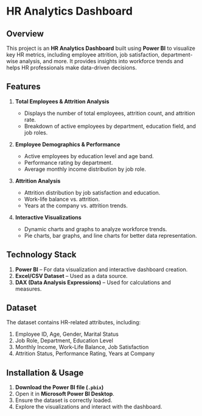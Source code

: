 # HR Analytics Dashboard

## Overview
This project is an **HR Analytics Dashboard** built using **Power BI** to visualize key HR metrics, including employee attrition, job satisfaction, department-wise analysis, and more. It provides insights into workforce trends and helps HR professionals make data-driven decisions.

## Features
1) **Total Employees & Attrition Analysis**  
   - Displays the number of total employees, attrition count, and attrition rate.  
   - Breakdown of active employees by department, education field, and job roles.  

2) **Employee Demographics & Performance**  
   - Active employees by education level and age band.  
   - Performance rating by department.  
   - Average monthly income distribution by job role.  

3) **Attrition Analysis**  
   - Attrition distribution by job satisfaction and education.  
   - Work-life balance vs. attrition.  
   - Years at the company vs. attrition trends.  

4) **Interactive Visualizations**  
   - Dynamic charts and graphs to analyze workforce trends.  
   - Pie charts, bar graphs, and line charts for better data representation.  

## Technology Stack
1) **Power BI** – For data visualization and interactive dashboard creation.  
2) **Excel/CSV Dataset** – Used as a data source.  
3) **DAX (Data Analysis Expressions)** – Used for calculations and measures.  

## Dataset
The dataset contains HR-related attributes, including:  
1) Employee ID, Age, Gender, Marital Status  
2) Job Role, Department, Education Level  
3) Monthly Income, Work-Life Balance, Job Satisfaction  
4) Attrition Status, Performance Rating, Years at Company  

## Installation & Usage
1) **Download the Power BI file (`.pbix`)**  
2) Open it in **Microsoft Power BI Desktop**.  
3) Ensure the dataset is correctly loaded.  
4) Explore the visualizations and interact with the dashboard.  
